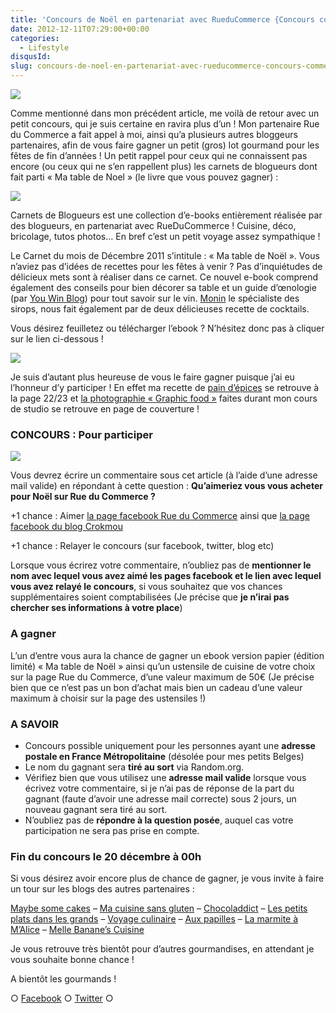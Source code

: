 ```yaml
---
title: 'Concours de Noël en partenariat avec RueduCommerce {Concours commentaires}'
date: 2012-12-11T07:29:00+00:00
categories:
  - Lifestyle
disqusId:
slug: concours-de-noel-en-partenariat-avec-rueducommerce-concours-commentaires
---
```


[![](http://www.crokmou.com/wp-content/uploads/2012/12/visuel-concours_2-300x1791-300x179.jpg)](http://www.crokmou.com/wp-content/uploads/2012/12/visuel-concours_2-300x1791.jpg)

Comme mentionné dans mon précédent article, me voilà de retour avec un petit concours, qui je suis certaine en ravira plus d’un ! Mon partenaire Rue du Commerce a fait appel à moi, ainsi qu’a plusieurs autres bloggeurs partenaires, afin de vous faire gagner un petit (gros) lot gourmand pour les fêtes de fin d’années !
  Un petit rappel pour ceux qui ne connaissent pas encore (ou ceux qui ne s’en rappellent plus) les carnets de blogueurs dont fait parti « Ma table de Noel » (le livre que vous pouvez gagner) :

[![](http://www.crokmou.com/wp-content/uploads/2012/12/ma-table-de-Noa-CC-82l-300x2961-300x296.jpg)](http://www.crokmou.com/wp-content/uploads/2012/12/ma-table-de-Noa-CC-82l-300x2961.jpg)

Carnets de Blogueurs est une collection d’e-books entièrement réalisée par des blogueurs, en partenariat avec RueDuCommerce ! Cuisine, déco, bricolage, tutos photos… En bref c’est un petit voyage assez sympathique !

Le Carnet du mois de Décembre 2011 s’intitule : « Ma table de Noël ». Vous n’aviez pas d’idées de recettes pour les fêtes à venir ? Pas d’inquiétudes de délicieux mets sont à réaliser dans ce carnet. Ce nouvel e-book comprend également des conseils pour bien décorer sa table et un guide d’œnologie (par [You Win Blog](http://blog.youwinemotion.tv/)) pour tout savoir sur le vin. [Monin](http://france.monin.com/) le spécialiste des sirops, nous fait également par de deux délicieuses recette de cocktails.

Vous désirez feuilletez ou télécharger l’ebook ? N’hésitez donc pas à cliquer sur le lien ci-dessous !

[![](http://www.crokmou.com/wp-content/uploads/2012/12/visualiser1.jpg)](http://lemag.rueducommerce.fr/la-communaute/ebooks/ebook-de-noel-ma-table-de-noel.html)

Je suis d’autant plus heureuse de vous le faire gagner puisque j’ai eu l’honneur d’y participer ! En effet ma recette de [pain d’épices](http://crokmou.blogspot.com/2011/09/pain-depices.html) se retrouve à la page 22/23 et [la photographie « Graphic food »](http://crokmou.blogspot.com/2011/10/essais-prise-de-vue-graphic-food.html) faites durant mon cours de studio se retrouve en page de couverture !

### CONCOURS : Pour participer

[![](http://www.crokmou.com/wp-content/uploads/2012/12/sapin-200x3001-200x300.jpg)](http://www.crokmou.com/wp-content/uploads/2012/12/sapin-200x3001.jpg)

Vous devrez écrire un commentaire sous cet article (à l’aide d’une adresse mail valide) en répondant à cette question :
**Qu’aimeriez vous vous acheter pour Noël sur Rue du Commerce ?**

+1 chance : Aimer [la page facebook Rue du Commerce](https://www.facebook.com/rueducommerce?fref=ts) ainsi que [la page facebook du blog Crokmou](https://www.facebook.com/pages/CroKMou/148093255259077)

+1 chance : Relayer le concours (sur facebook, twitter, blog etc)

Lorsque vous écrirez votre commentaire, n’oubliez pas de **mentionner le nom avec lequel vous avez aimé les pages facebook et le lien avec lequel vous avez relayé le concours**, si vous souhaitez que vos chances supplémentaires soient comptabilisées (Je précise que **je n’irai pas chercher ses informations à votre place**)

### A gagner

L’un d’entre vous aura la chance de gagner un ebook version papier (édition limité) « Ma table de Noël » ainsi qu’un ustensile de cuisine de votre choix sur la page Rue du Commerce, d’une valeur maximum de 50€ (Je précise bien que ce n’est pas un bon d’achat mais bien un cadeau d’une valeur maximum à choisir sur la page des ustensiles !)

### A SAVOIR

*   Concours possible uniquement pour les personnes ayant une **adresse postale en France Métropolitaine** (désolée pour mes petits Belges)
*   Le nom du gagnant sera **tiré au sort** via Random.org.
*   Vérifiez bien que vous utilisez une **adresse mail valide** lorsque vous écrivez votre commentaire, si je n’ai pas de réponse de la part du gagnant (faute d’avoir une adresse mail correcte) sous 2 jours, un nouveau gagnant sera tiré au sort.
*   N’oubliez pas de **répondre à la question posée**, auquel cas votre participation ne sera pas prise en compte.

### Fin du concours le 20 décembre à 00h

Si vous désirez avoir encore plus de chance de gagner, je vous invite à faire un tour sur les blogs des autres partenaires :

[Maybe some cakes](http://www.maybesomecakes.com/) – [Ma cuisine sans gluten](http://macuisinesansgluten.fr/) – [Chocoladdict](http://www.chocoladdict.fr/) – [Les petits plats dans les grands](http://lespetitsplatsdanslesgrands.over-blog.com/) – [Voyage culinaire](http://voyage-culinaire.over-blog.com/) – [Aux papilles](http://www.auxpapilles.com/) – [La marmite à M’Alice](http://www.lamarmiteamalice.com/) – [Melle Banane’s Cuisine](http://melbananecuisine.over-blog.com/)

Je vous retrouve très bientôt pour d’autres gourmandises, en attendant je vous souhaite bonne chance !

A bientôt les gourmands !

○ [Facebook](https://www.facebook.com/crokmou.blog) ○ [Twitter](https://twitter.com/Crokmou) ○
